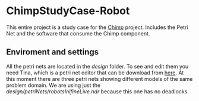 ChimpStudyCase-Robot
====================

This entire project is a study case for the [Chimp][2] project. Includes the Petri Net and the software that consume the Chimp component.




Enviroment and settings
--------------------

All the petri nets are located in the *design* folder. To see and edit them you need Tina, which is a petri net editor that can be download from [here][1]. At this moment there are three petri nets showing different models of the same problem domain. We are using just the *design/petriNets/robotsInifineLive.ndr* because this one has no deadlocks.


  [1]: http://projects.laas.fr/tina/
  [2]: https://github.com/LAC-UNC/Chimp
